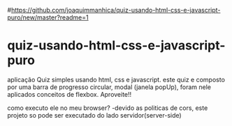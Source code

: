#https://github.com/joaquimmanhica/quiz-usando-html-css-e-javascript-puro/new/master?readme=1
# quiz-usando-html-css-e-javascript-puro
aplicação Quiz simples usando html, css e javascript. este quiz e composto por uma barra de progresso circular, modal (janela popUp), foram nele aplicados conceitos de flexbox. Aproveite!!

como executo ele no meu browser?
-devido as politicas de cors, este projeto so pode ser executado do lado servidor(server-side)
